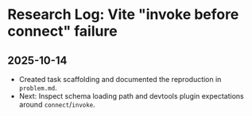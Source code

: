 # Research Log: Vite "invoke before connect" failure

## 2025-10-14
- Created task scaffolding and documented the reproduction in `problem.md`.
- Next: Inspect schema loading path and devtools plugin expectations around `connect`/`invoke`.
